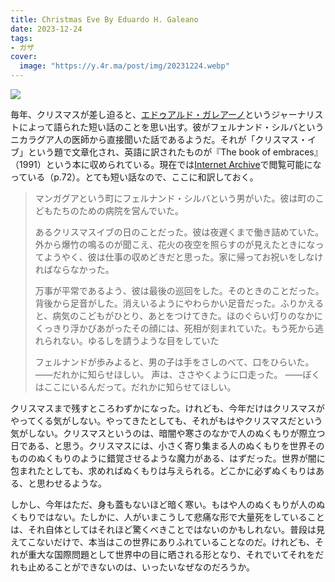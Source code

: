 ```yaml
---
title: Christmas Eve By Eduardo H. Galeano
date: 2023-12-24
tags:
- ガザ
cover:
  image: "https://y.4r.ma/post/img/20231224.webp"  
---
```


![](https://y.4r.ma/post/img/20231224.webp)

毎年、クリスマスが差し迫ると、[エドゥアルド・ガレアーノ](https://ja.wikipedia.org/wiki/エドゥアルド・ガレアーノ)というジャーナリストによって語られた短い話のことを思い出す。彼がフェルナンド・シルバというニカラグア人の医師から直接聞いた話であるようだ。それが「クリスマス・イブ」という題で文章化され、英語に訳されたものが『The book of embraces』（1991）という本に収められている。現在では[Internet Archive](https://archive.org/details/bookofembraces00gale/page/72/mode/2up)で閲覧可能になっている（p.72）。とても短い話なので、ここに和訳しておく。

> マンガグアという町にフェルナンド・シルバという男がいた。彼は町のこどもたちのための病院を営んでいた。  
>
> あるクリスマスイブの日のことだった。彼は夜遅くまで働き詰めていた。外から爆竹の鳴るのが聞こえ、花火の夜空を照らすのが見えたときになってようやく、彼は仕事の収めどきだと思った。家に帰ってお祝いをしなければならなかった。
>
> 万事が平常であるよう、彼は最後の巡回をした。そのときのことだった。 背後から足音がした。消えいるようにやわらかい足音だった。ふりかえると、病気のこどもがひとり、あとをつけてきた。ほのぐらい灯りのなかにくっきり浮かびあがったその顔には、死相が刻まれていた。もう死から逃れられない。ゆるしを請うような目をしていた
>
> フェルナンドが歩みよると、男の子は手をさしのべて、口をひらいた。
>——だれかに知らせほしい。
> 声は、ささやくように口走った。
>——ぼくはここにいるんだって。だれかに知らせてほしい。

クリスマスまで残すところわずかになった。けれども、今年だけはクリスマスがやってくる気がしない。やってきたとしても、それがもはやクリスマスだという気がしない。クリスマスというのは、暗闇や寒さのなかで人のぬくもりが際立つ日である、と思う。クリスマスには、小さく寄り集まる人のぬくもりを世界そのもののぬくもりのように錯覚させるような魔力がある、はずだった。世界が闇に包まれたとしても、求めればぬくもりは与えられる。どこかに必ずぬくもりはある、と思わせるような。

しかし、今年はただ、身も蓋もないほど暗く寒い。もはや人のぬくもりが人のぬくもりではない。たしかに、人がいまこうして悲痛な形で大量死をしていることは、それ自体としてはそれほど驚くべきことではないのかもしれない。普段は見えてこないだけで、本当はこの世界にありふれていることなのだ。けれども、それが重大な国際問題として世界中の目に晒される形となり、それでいてそれをだれも止めることができないのは、いったいなぜなのだろうか。